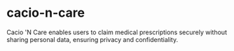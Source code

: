 # cacio-n-care
Cacio 'N Care enables users to claim medical prescriptions securely without sharing personal data, ensuring privacy and confidentiality.
